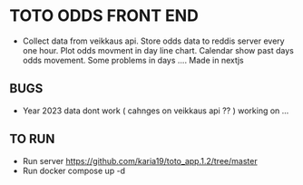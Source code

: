 # TOTO ODDS FRONT END

- Collect data from veikkaus api. Store odds data to reddis server every one hour. Plot odds movment in day line chart.
Calendar show past days odds movement. Some problems in days ....
Made in nextjs

## BUGS
- Year 2023 data dont work ( cahnges on veikkaus api ?? ) working on ...

 ## TO RUN
- Run server https://github.com/karia19/toto_app.1.2/tree/master
- Run docker compose up -d




